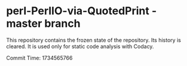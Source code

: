 # perl-PerlIO-via-QuotedPrint - master branch

This repository contains the frozen state of the repository.
Its history is cleared. It is used only for static code
analysis with Codacy.

Commit Time: 1734565766
